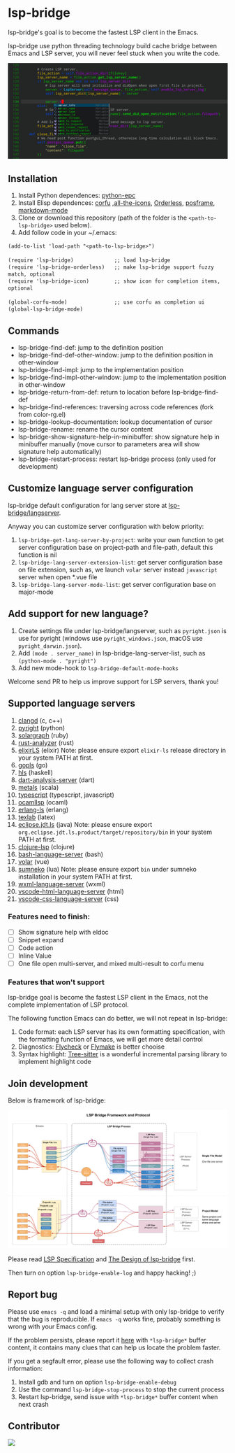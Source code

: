 # lsp-bridge

lsp-bridge's goal is to become the fastest LSP client in the Emacs.

lsp-bridge use python threading technology build cache bridge between Emacs and LSP server, you will never feel stuck when you write the code.

<img src="./screenshot.png">

## Installation

1. Install Python dependences: [python-epc](https://github.com/tkf/python-epc)
2. Install Elisp dependences: [corfu](https://github.com/minad/corfu) ,[all-the-icons](https://github.com/domtronn/all-the-icons.el), [Orderless](https://github.com/oantolin/orderless), [posframe](https://github.com/tumashu/posframe), [markdown-mode](https://github.com/jrblevin/markdown-mode)
3. Clone or download this repository (path of the folder is the `<path-to-lsp-bridge>` used below).
4. Add follow code in your ~/.emacs:

```elisp
(add-to-list 'load-path "<path-to-lsp-bridge>")

(require 'lsp-bridge)             ;; load lsp-bridge
(require 'lsp-bridge-orderless)   ;; make lsp-bridge support fuzzy match, optional
(require 'lsp-bridge-icon)        ;; show icon for completion items, optional

(global-corfu-mode)               ;; use corfu as completion ui
(global-lsp-bridge-mode)
```

## Commands

* lsp-bridge-find-def: jump to the definition position
* lsp-bridge-find-def-other-window: jump to the definition position in other-window
* lsp-bridge-find-impl: jump to the implementation position
* lsp-bridge-find-impl-other-window: jump to the implementation position in other-window
* lsp-bridge-return-from-def: return to location before lsp-bridge-find-def
* lsp-bridge-find-references: traversing across code references (fork from color-rg.el)
* lsp-bridge-lookup-documentation: lookup documentation of cursor 
* lsp-bridge-rename: rename the cursor content
* lsp-bridge-show-signature-help-in-minibuffer: show signature help in minibuffer manually (move cursor to parameters area will show signature help automatically)
* lsp-bridge-restart-process: restart lsp-bridge process (only used for development)

## Customize language server configuration
lsp-bridge default configuration for lang server store at [lsp-bridge/langserver](https://github.com/manateelazycat/lsp-bridge/tree/master/langserver).

Anyway you can customize server configuration with below priority:
1. ```lsp-bridge-get-lang-server-by-project```: write your own function to get server configuration base on project-path and file-path, default this function is nil
2. ```lsp-bridge-lang-server-extension-list```: get server configuration base on file extension, such as, we launch ```volar``` server instead ```javascript``` server when open *.vue file
3. ```lsp-bridge-lang-server-mode-list```: get server configuration base on major-mode

## Add support for new language?

1. Create settings file under lsp-bridge/langserver, such as `pyright.json` is use for pyright (windows use `pyright_windows.json`, macOS use `pyright_darwin.json`).
2. Add `(mode . server_name)` in lsp-bridge-lang-server-list, such as `(python-mode . "pyright")`
3. Add new mode-hook to `lsp-bridge-default-mode-hooks`

Welcome send PR to help us improve support for LSP servers, thank you!

## Supported language servers

1. [clangd](https://github.com/clangd/clangd) (c, c++)
2. [pyright](https://github.com/microsoft/pyright) (python)
3. [solargraph](https://github.com/castwide/solargraph) (ruby)
4. [rust-analyzer](https://github.com/rust-lang/rust-analyzer) (rust)
5. [elixirLS](https://github.com/elixir-lsp/elixir-ls) (elixir) Note: please ensure export `elixir-ls` release directory in your system PATH at first.
6. [gopls](https://github.com/golang/tools/tree/master/gopls) (go)
7. [hls](https://github.com/haskell/haskell-language-server) (haskell)
8. [dart-analysis-server](https://github.com/dart-lang/sdk/tree/master/pkg/analysis_server) (dart)
9. [metals](https://scalameta.org/metals/) (scala)
10. [typescript](https://www.npmjs.com/package/typescript) (typescript, javascript)
11. [ocamllsp](https://github.com/ocaml/ocaml-lsp) (ocaml)
12. [erlang-ls](https://github.com/erlang-ls/erlang_ls) (erlang)
13. [texlab](https://github.com/latex-lsp/texlab) (latex)
14. [eclipse.jdt.ls](https://projects.eclipse.org/projects/eclipse.jdt.ls) (java) Note: please ensure export `org.eclipse.jdt.ls.product/target/repository/bin` in your system PATH at first.
15. [clojure-lsp](https://github.com/clojure-lsp/clojure-lsp) (clojure)
16. [bash-language-server](https://github.com/bash-lsp/bash-language-server) (bash)
17. [volar](https://github.com/johnsoncodehk/volar) (vue)
18. [sumneko](https://github.com/sumneko/lua-language-server) (lua) Note: please ensure export `bin` under sumneko installation in your system PATH at first.
19. [wxml-language-server](https://github.com/chemzqm/wxml-languageserver) (wxml)
20. [vscode-html-language-server](https://github.com/hrsh7th/vscode-langservers-extracted) (html)
21. [vscode-css-language-server](https://github.com/hrsh7th/vscode-langservers-extracted) (css)

### Features need to finish:

- [ ] Show signature help with eldoc 
- [ ] Snippet expand
- [ ] Code action
- [ ] Inline Value
- [ ] One file open multi-server, and mixed multi-result to corfu menu

### Features that won't support
lsp-bridge goal is become the fastest LSP client in the Emacs, not the complete implementation of LSP protocol.

The following function Emacs can do better, we will not repeat in lsp-bridge:
1. Code format: each LSP server has its own formatting specification, with the formatting function of Emacs, we will get more detail control
2. Diagnostics: [Flycheck](https://www.flycheck.org/en/latest/) or [Flymake](https://www.gnu.org/software/emacs/manual/html_node/flymake/Using-Flymake.html) is better chooise
3. Syntax highlight: [Tree-sitter](https://tree-sitter.github.io/tree-sitter/) is a wonderful incremental parsing library to implement highlight code

## Join development

Below is framework of lsp-bridge:

<img src="./framework.png">

Please read [LSP Specification](https://microsoft.github.io/language-server-protocol/specifications/lsp/3.17/specification/) and [The Design of lsp-bridge](https://manateelazycat.github.io/emacs/2022/05/12/lsp-bridge.html) first.

Then turn on option ```lsp-bridge-enable-log``` and happy hacking! ;)

## Report bug

Please use `emacs -q` and load a minimal setup with only lsp-bridge to verify that the bug is reproducible. If `emacs -q` works fine, probably something is wrong with your Emacs config.

If the problem persists, please report it [here](https://github.com/manateelazycat/lsp-bridge/issues/new) with `*lsp-bridge*` buffer content, it contains many clues that can help us locate the problem faster.

If you get a segfault error, please use the following way to collect crash information:

1. Install gdb and turn on option `lsp-bridge-enable-debug`
2. Use the command `lsp-bridge-stop-process` to stop the current process
3. Restart lsp-bridge, send issue with `*lsp-bridge*` buffer content when next crash

## Contributor

<a href = "https://github.com/manateelazycat/lsp-bridge/graphs/contributors">
  <img src = "https://contrib.rocks/image?repo=manateelazycat/lsp-bridge"/>
</a>

